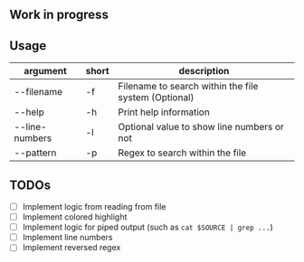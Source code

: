 ## Work in progress

## Usage

| argument       | short | description                                          |
| -------------- | ----- | ---------------------------------------------------- |
| --filename     | -f    | Filename to search within the file system (Optional) |
| --help         | -h    | Print help information                               |
| --line-numbers | -l    | Optional value to show line numbers or not           |
| --pattern      | -p    | Regex to search within the file                      |


## TODOs

- [ ] Implement logic from reading from file
- [ ] Implement colored highlight
- [ ] Implement logic for piped output (such as `cat $SOURCE | grep ...`)
- [ ] Implement line numbers
- [ ] Implement reversed regex
